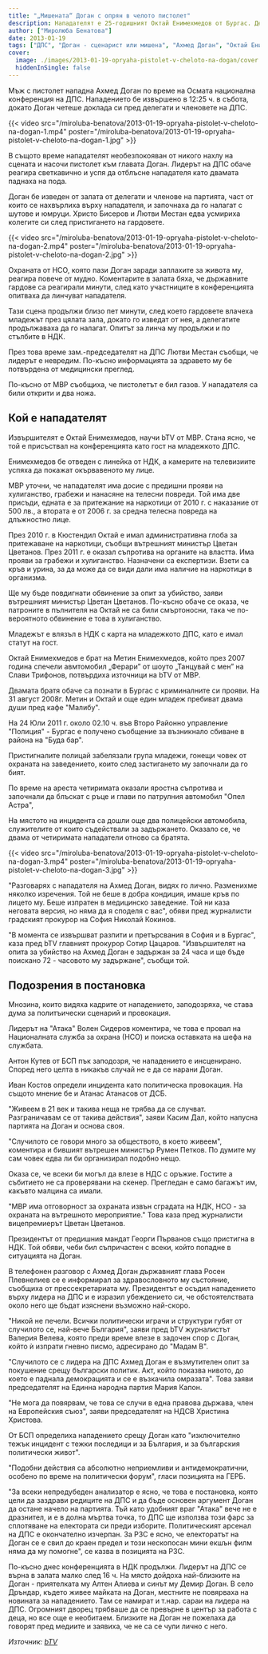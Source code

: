 ```yaml
---
title: "„Мишената“ Доган с опрян в челото пистолет"
description: Нападателят е 25-годишният Октай Енимехмедов от Бургас. Делегати се опитаха да го линчуват
author: ["Миролюба Бенатова"]
date: 2013-01-19
tags: ["ДПС", "Доган - сценарист или мишена", "Ахмед Доган", "Октай Енимехмедов"]
cover:
  image: ./images/2013-01-19-opryaha-pistolet-v-cheloto-na-dogan/cover.jpg
  hiddenInSingle: false
---
```


Мъж с пистолет нападна Ахмед Доган по време на Осмата национална конференция на ДПС. Нападението бе извършено в 12:25 ч. в събота, докато Доган четеше доклада си пред делегати и членовете на ДПС.

{{< video src="/miroluba-benatova/2013-01-19-opryaha-pistolet-v-cheloto-na-dogan-1.mp4" poster="/miroluba-benatova/2013-01-19-opryaha-pistolet-v-cheloto-na-dogan-1.jpg" >}}

В същото време нападателят необезпокояван от никого  нахлу на сцената и насочи пистолет към главата Доган. Лидерът на ДПС обаче реагира светкавично и успя да отблъсне нападателя като двамата паднаха на пода.

Доган бе изведен от залата от делегати и членове на партията, част от които се нахвърлиха върху нападателя, и започнаха да го налагат с шутове и юмруци. Христо Бисеров и Лютви Местан едва усмириха колегите си след пристигането на гардовете.

{{< video src="/miroluba-benatova/2013-01-19-opryaha-pistolet-v-cheloto-na-dogan-2.mp4" poster="/miroluba-benatova/2013-01-19-opryaha-pistolet-v-cheloto-na-dogan-2.jpg" >}}

Охраната от НСО, която пази Доган заради заплахите за живота му, реагира повече от мудно. Коментарите в залата бяха, че държавните гардове са реагирали минути, след като участниците в конференцията опитваха да линчуват нападателя.

Тази сцена продължи близо пет минути, след което гардовете влачеха младежът през цялата зала, докато го изведат от нея, а делегатите продължаваха да го налагат. Опитът за линча му продължи и по стълбите в НДК. 

През това време зам.-председателят на ДПС Лютви Местан съобщи, че лидерът е невредим. По-късно информацията за здравето му бе потвърдена от медицински преглед.

По-късно от МВР съобщиха, че пистолетът е бил газов. У нападателя са били открити и два ножа.

## Кой е нападателят

Извършителят  е Октай Енимехмедов, научи bTV от MВР. Стана ясно, че той е присъствал на конференцията като гост на младежкото ДПС.

Енимехмедов бе отведен с линейка от НДК, а камерите на телевизиите успяха да покажат окървавеното му лице.

МВР уточни, че нападателят има досие с предишни прояви на хулиганство, грабежи и нанасяне на телесни повреди. Той има две присъди, едната е за притежание на наркотици от 2010 г. с наказание от 500 лв., а втората е от 2006 г. за средна телесна повреда на длъжностно лице.

През 2010 г. в Кюстендил Октай е имал административна глоба за притежаване на наркотици, съобщи вътрешният министър Цветан Цветанов. През 2011 г. е оказал съпротива на органите на властта. Има прояви за грабежи и хулиганство. Назначени са експертизи. Взети са кръв и урина, за да може да се види дали има наличие на наркотици в организма.

Ще му бъде повдигнати обвинение за опит за убийство, заяви вътрешният министър Цветан Цветанов. По-късно обаче се оказа, че патроните в пълнителя на Октай не са били смъртоносни, така че по-вероятното обвинение е това в хулиганство.

Младежът е влязъл в НДК с карта на младежкото ДПС, като е имал статут на гост.

Октай Енимехмедов е брат на Метин Енимехмедов, който през 2007 година спечели авмтомобил „Ферари” от шоуто „Танцувай с мен” на Слави Трифонов, потвърдиха източници на bTV от МВР.

Двамата братя обаче са познати в Бургас с криминалните си прояви. На 31 август 2008г. Метин и Октай и още един младеж пребиват двама души пред кафе "Малибу".

На 24 Юли 2011 г. около 02.10 ч. във Второ Районно управление "Полиция" - Бургас е получено съобщение за възникнало сбиване в района на "Буда бар".

Пристигналите полицай забелязали група младежи, гонещи човек от охраната на заведението, които след застигането му започнали да го бият.

По време на ареста четиримата оказали яростна съпротива и започнали да блъскат с ръце и глави по патрулния автомобил "Опел Астра",

На мястото на инцидента са дошли още два полицейски автомобила, служителите от които съдействали за задържането. Оказало се, че двама от четиримата нападатели отново са братята.

{{< video src="/miroluba-benatova/2013-01-19-opryaha-pistolet-v-cheloto-na-dogan-3.mp4" poster="/miroluba-benatova/2013-01-19-opryaha-pistolet-v-cheloto-na-dogan-3.jpg" >}}

"Разговарях с нападателя на Ахмед Доган, видях го лично. Разменихме няколко изречения. Той не беше в добра кондиция, имаше кръв по лицето му. Беше изпратен в медицинско заведение. Той ни каза неговата версия, но няма да я споделя с вас", обяви пред журналисти градският прокурор на София Николай Кокинов.

"В момента се извършват разпити и претърсвания в София и в Бургас", каза пред bTV главният прокурор Сотир Цацаров. "Извършителят на опита за убийство на Ахмед Доган е задържан за 24 часа и ще бъде поискано 72 - часовото му задържане", съобщи той.

## Подозрения в постановка

Мнозина, които видяха кадрите от нападението, заподозряха, че става дума за политъически сценарий и провокация.

Лидерът на "Атака" Волен Сидеров коментира, че това е провал на Националната служба за охрана (НСО) и поиска оставката на шефа на службата.

Антон Кутев от БСП пък заподозря, че нападението е инсценирано. Според него целта в никакъв случай не е да се нарани Доган.

Иван Костов определи инцидента като политическа провокация. На същото мнение бе и  Атанас Атанасов от ДСБ.

"Живеем в 21 век и такива неща не трябва да се случват. Разграничавам се от такива действия", заяви Касим Дал, който напусна партията на Доган и основа своя.

"Случилото се говори много за обществото, в което живеем", коментира и бившият вътрешен министър Румен Петков. По думите му сам човек едва ли би организирал подобно нещо.

Оказа се, че всеки би могъл да влезе в НДС с оръжие. Гостите а събитието не са проверявани на скенер. Прегледан е само багажът им, какъвто малцина са имали.

"МВР има отговорност за охраната извън сградата на НДК, НСО - за охраната на вътрешното мероприятие." Това каза пред журналисти вицепремиерът Цветан Цветанов.

Президентът от предишния мандат Георги Първанов също пристигна в НДК. Той обяви, чеби бил съпричастен с всеки, който попадне в ситуацията на Доган.

В телефонен разговор с Ахмед Доган държавният глава Росен Плевнелиев се е информирал за здравословното му състояние, съобщиха от прессекретариата му. Президентът е осъдил нападението върху лидера на ДПС и е изразил убеждението си, че обстоятелствата около него ще бъдат изяснени възможно най-скоро.

"Никой не печели. Всички политически играчи и структури губят от случилото се, най-вече България", заяви пред bTV журналистът Валерия Велева, която преди време влезе в задочен спор с Доган, който ѝ изпрати гневно писмо, адресирано до "Мадам В".

"Случилото се с лидера на ДПС Ахмед Доган е възмутителен опит за покушение срещу български политик. Акт, който показва нивото, до което е паднала демокрацията и се е възкачила омразата". Това заяви председателят на Единна народна партия Мария Капон.

"Не мога да повярвам, че това се случи в една правова държава, член на Европейския съюз", заяви председателят на НДСВ Христина Христова.

От БСП определиха нападението срещу Доган като "изключително тежък инцидент с тежки последици и за България, и за българския политически живот".

"Подобни действия са абсолютно неприемливи и антидемократични, особено по време на политически форум", гласи позицията на ГЕРБ.

"За всеки непредубеден анализатор е ясно, че това е постановка, която цели да заздрави редиците на ДПС и да бъде основен аргумент Доган да остане начело на партията. Тъй като удобният враг "Атака" вече не е дразнител, и е в долна мъртва точка, то ДПС ще използва този фарс за сплотяване на електората си преди изборите. Политическият арсенал на ДПС е окончателно изчерпан. За РЗС е ясно, че електоратът на Доган се е свил до краен предел и този нескопосан мини екшън филм няма да му помогне", се казва в позицията на РЗС.

По-късно днес конференцията в НДК продължи. Лидерът на ДПС се върна в залата малко след 16 ч. На място дойдоха най-близките на Доган - приятелката му Алтен Алиева и синът му Демир Доган. В село Дръндар, където живее майката на Доган, местните не повярваха на новината за нападението. Там се намират и т.нар. сараи на лидера на ДПС. Огромният дворец трябваше да се превърне в център за работа с деца, но все още е необитаем. Близките на Доган не пожелаха да говорят пред медиите и заявиха, че не са се чули лично с него. 

*Източник: [bTV](https://btvnovinite.bg/bulgaria/incidenti/opryaha-pistolet-v-cheloto-na-dogan.html)*
